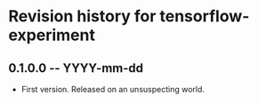 # Revision history for tensorflow-experiment

## 0.1.0.0  -- YYYY-mm-dd

* First version. Released on an unsuspecting world.
